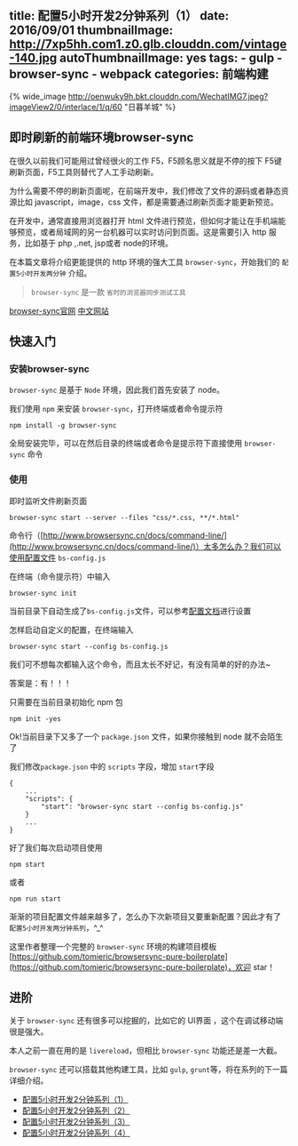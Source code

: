 title: 配置5小时开发2分钟系列（1）
date: 2016/09/01
thumbnailImage: http://7xp5hh.com1.z0.glb.clouddn.com/vintage-140.jpg
autoThumbnailImage: yes
tags:
    - gulp
    - browser-sync
    - webpack
categories: 前端构建
---

{% wide_image http://oenwuky9h.bkt.clouddn.com/WechatIMG7.jpeg?imageView2/0/interlace/1/q/60  "日暮羊城" %}


## 即时刷新的前端环境browser-sync

在很久以前我们可能用过曾经很火的工作 F5，F5顾名思义就是不停的按下 F5键刷新页面，F5工具则替代了人工手动刷新。

为什么需要不停的刷新页面呢，在前端开发中，我们修改了文件的源码或者静态资源比如 javascript，image，css 文件，都是需要通过刷新页面才能更新预览。

在开发中，通常直接用浏览器打开 html 文件进行预览，但如何才能让在手机端能够预览，或者局域网的另一台机器可以实时访问到页面。这是需要引入 http 服务，比如基于 php ,.net, jsp或者 node的环境。

在本篇文章将介绍更能提供的 http 环境的强大工具 `browser-sync`，开始我们的 `配置5小时开发两分钟` 介绍。

<!-- more -->

> `browser-sync` 是一款 `省时的浏览器同步测试工具`

[browser-sync官网](https://browsersync.io/)
[中文网站](http://www.browsersync.cn/)

## 快速入门

### 安装browser-sync 

`browser-sync` 是基于 `Node` 环境，因此我们首先安装了 node。

我们使用 `npm` 来安装  `browser-sync`，打开终端或者命令提示符


```
npm install -g browser-sync
```

全局安装完毕，可以在然后目录的终端或者命令是提示符下直接使用 `browser-sync` 命令

### 使用

即时监听文件刷新页面

```
browser-sync start --server --files "css/*.css, **/*.html"
```

命令行（[http://www.browsersync.cn/docs/command-line/](http://www.browsersync.cn/docs/command-line/)）太多怎么办？我们可以使用配置文件 `bs-config.js`

在终端（命令提示符）中输入

```
browser-sync init
```

当前目录下自动生成了`bs-config.js`文件，可以参考[配置文档](http://www.browsersync.cn/docs/options/)进行设置

怎样启动自定义的配置，在终端输入

```
browser-sync start --config bs-config.js
```

我们可不想每次都输入这个命令，而且太长不好记，有没有简单的好的办法~

答案是：有！！！

只需要在当前目录初始化 npm 包

```
npm init -yes 
```

Ok!当前目录下又多了一个 `package.json` 文件，如果你接触到 node 就不会陌生了 

我们修改`package.json` 中的  `scripts` 字段，增加 `start`字段

```
{
    ...
    "scripts": {
        "start": "browser-sync start --config bs-config.js"
    }
    ...
}
```

好了我们每次启动项目使用

```
npm start
```

或者

```
npm run start
```

渐渐的项目配置文件越来越多了，怎么办下次新项目又要重新配置？因此才有了 `配置5小时开发两分钟系列`，^_^

这里作者整理一个完整的 `browser-sync` 环境的构建项目模板 [https://github.com/tomieric/browsersync-pure-boilerplate](https://github.com/tomieric/browsersync-pure-boilerplate)，欢迎 star！

## 进阶

关于 `browser-sync` 还有很多可以挖掘的，比如它的 UI界面 ，这个在调试移动端很是强大。

本人之前一直在用的是 `livereload`，但相比 `browser-sync` 功能还是差一大截。

`browser-sync` 还可以搭载其他构建工具，比如 `gulp`, `grunt`等，将在系列的下一篇详细介绍。


* [配置5小时开发2分钟系列（1）](/2016/09/01/startkit-1/)
* [配置5小时开发2分钟系列（2）](/2016/09/03/startkit-2/)
* [配置5小时开发2分钟系列（3）](/2016/09/05/startkit-3/)
* [配置5小时开发2分钟系列（4）](/2016/09/08/startkit-4/)